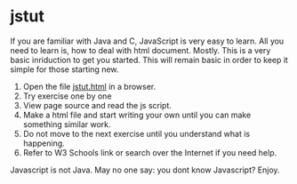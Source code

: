 # jstut
If you are familiar with Java and C, JavaScript is very easy to learn. All you need to learn is, how to deal with html document. Mostly. This is a very basic inriduction to get you started. This will remain basic in order to keep it simple for those starting new.

1. Open the file [jstut.html](https://github.com/raguks/jstut/blob/master/jstut.html) in a browser.
2. Try exercise one by one
3. View page source and read the js script.
4. Make a html file and start writing your own until you can make something similar work.
5. Do not move to the next exercise until you understand what is happening.
6. Refer to W3 Schools link or search over the Internet if you need help.

Javascript is not Java. May no one say: you dont know Javascript? Enjoy.
